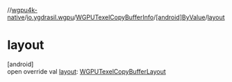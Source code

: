 //[wgpu4k-native](../../../../index.md)/[io.ygdrasil.wgpu](../../index.md)/[WGPUTexelCopyBufferInfo](../index.md)/[[android]ByValue](index.md)/[layout](layout.md)

# layout

[android]\
open override val [layout](layout.md): [WGPUTexelCopyBufferLayout](../../-w-g-p-u-texel-copy-buffer-layout/index.md)